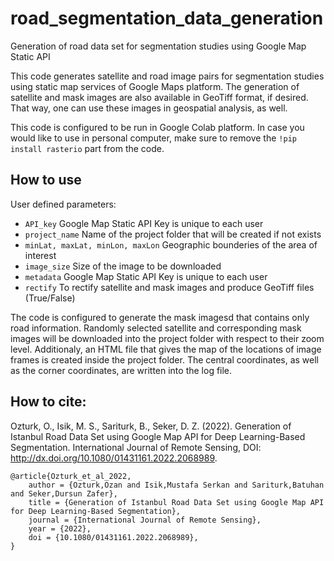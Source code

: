 # road_segmentation_data_generation
Generation of road data set for segmentation studies using Google Map Static API

This code generates satellite and road image pairs for segmentation studies using static map services of Google Maps platform. The generation of satellite and mask images are also available in GeoTiff format, if desired. That way, one can use these images in geospatial analysis, as well.

This code is configured to be run in Google Colab platform. In case you would like to use in personal computer, make sure to remove the `!pip install rasterio` part from the code.

## How to use

User defined parameters:
- `API_key` Google Map Static API Key is unique to each user
- `project_name` Name of the project folder that will be created if not exists
- `minLat, maxLat, minLon, maxLon` Geographic bounderies of the area of interest
- `image_size` Size of the image to be downloaded
- `metadata` Google Map Static API Key is unique to each user
- `rectify` To rectify satellite and mask images and produce GeoTiff files (True/False) 

The code is configured to generate the mask imagesd that contains only road information. Randomly selected satellite and corresponding mask images will be downloaded into the project folder with respect to their zoom level. Additionaly, an HTML file that gives the map of the locations of image frames is created inside the project folder. The central coordinates, as well as the corner coordinates, are written into the log file.

## How to cite:

Ozturk, O., Isik, M. S., Sariturk, B., Seker, D. Z. (2022). Generation of Istanbul Road Data Set using Google Map API for Deep Learning-Based Segmentation. International Journal of Remote Sensing, DOI: http://dx.doi.org/10.1080/01431161.2022.2068989.


```
@article{Ozturk_et_al_2022,
	author = {Ozturk,Ozan and Isik,Mustafa Serkan and Sariturk,Batuhan and Seker,Dursun Zafer},
	title = {Generation of Istanbul Road Data Set using Google Map API for Deep Learning-Based Segmentation},
	journal = {International Journal of Remote Sensing},
	year = {2022},
	doi = {10.1080/01431161.2022.2068989},
}
```
